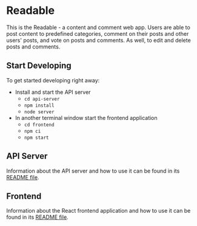 # Readable

This is the Readable - a content and comment web app. Users are able to post content to predefined categories, comment on their posts and other users' posts, and vote on posts and comments. As well, to edit and delete posts and comments.

## Start Developing

To get started developing right away:

* Install and start the API server
    - `cd api-server`
    - `npm install`
    - `node server`
* In another terminal window start the frontend application
    - `cd frontend`
    - `npm ci`
    - `npm start`

## API Server

Information about the API server and how to use it can be found in its [README file](api-server/README.md).

## Frontend

Information about the React frontend application and how to use it can be found in its [README file](frontend/README.md).